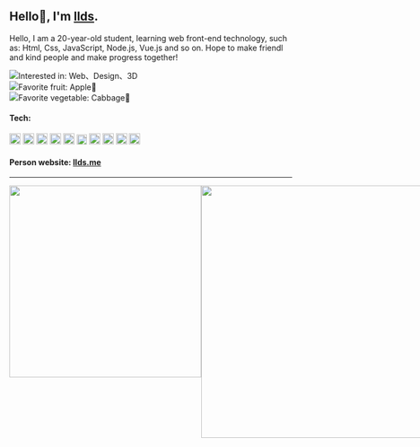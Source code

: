 ## Hello👋, I'm [llds](https://www.llds.cc).

Hello, I am a 20-year-old student, learning web front-end technology, such as: Html, Css, JavaScript, Node.js, Vue.js and so on. Hope to make friendl and kind people and make progress together!

<img src="https://api.iconify.design/svg-spinners:bouncing-ball.svg?color=%23737373"/>Interested in: Web、Design、3D
<br>
<img src="https://api.iconify.design/svg-spinners:bouncing-ball.svg?color=%23737373"/>Favorite fruit: Apple🍎
<br>
<img src="https://api.iconify.design/svg-spinners:bouncing-ball.svg?color=%23737373"/>Favorite vegetable: Cabbage🥬

#### Tech:
<code><img height="20" src="https://api.iconify.design/logos:html-5.svg" alt="html" /></code>
<code><img height="20" src="https://api.iconify.design/logos:css-3.svg" alt="css" /></code>
<code><img height="20" src="https://api.iconify.design/logos:javascript.svg" alt="javascript" /></code>
<code><img height="20" src="https://api.iconify.design/logos:typescript-icon-round.svg" alt="typescript" /></code>
<code><img height="20" src="https://api.iconify.design/logos:vue.svg" alt="vue" /></code>
<code><img height="18" src="https://api.iconify.design/logos:nuxt-icon.svg" alt="nuxt" /></code>
<code><img height="20" src="https://api.iconify.design/logos:nodejs-icon-alt.svg" alt="nodejs" /></code>
<code><img height="20" src="https://api.iconify.design/logos:express.svg" alt="expressjs" /></code>
<code><img height="20" src="https://api.iconify.design/logos:nestjs.svg" alt="nestjs" /></code>
<code><img height="20" src="https://img.js.design/assets/webImg/favicon.ico" alt="nestjs" /></code>

#### Person website: [llds.me](https://llds.me) 

---
<div style="display:flex;">
  <img  width="342" src="https://github-readme-stats.vercel.app/api/top-langs/?username=llds66&layout=compact&bg_color=30,184e68,57ca85&title_color=fff&text_color=fff"/>
  <img  width="450"   src="https://github-readme-stats.vercel.app/api?username=llds66&show_icons=true&layout=compact&bg_color=30,184e68,57ca85&title_color=fff&text_color=fff"/>
</div>

